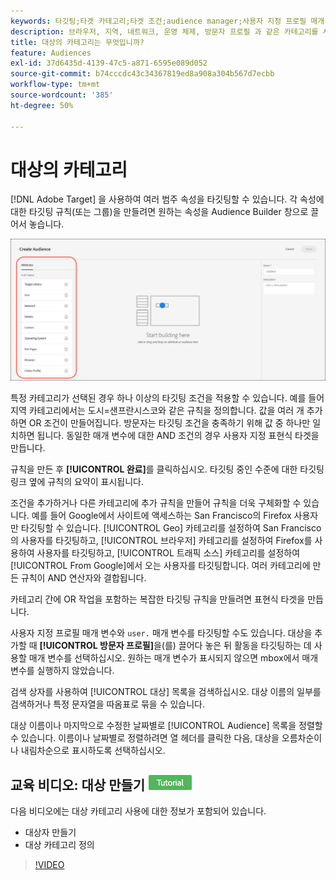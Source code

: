 ```yaml
---
keywords: 타깃팅;타겟 카테고리;타겟 조건;audience manager;사용자 지정 프로필 매개 변수;방문자 프로필;사용자 지정 사용자 매개 변수;타겟 규칙
description: 브라우저, 지역, 네트워크, 운영 체제, 방문자 프로필 과 같은 카테고리를 사용하여 컨텐츠를 타깃팅하는 방법을 알아봅니다.
title: 대상의 카테고리는 무엇입니까?
feature: Audiences
exl-id: 37d6435d-4139-47c5-a871-6595e089d052
source-git-commit: b74cccdc43c34367819ed8a908a304b567d7ecbb
workflow-type: tm+mt
source-wordcount: '385'
ht-degree: 50%

---
```


# 대상의 카테고리

[!DNL Adobe Target] 을 사용하여 여러 범주 속성을 타깃팅할 수 있습니다. 각 속성에 대한 타깃팅 규칙(또는 그룹)을 만들려면 원하는 속성을 Audience Builder 창으로 끌어서 놓습니다.

![대상의 속성](/help/c-target/c-audiences/assets/attributes.png)

특정 카테고리가 선택된 경우 하나 이상의 타깃팅 조건을 적용할 수 있습니다. 예를 들어 지역 카테고리에서는 도시=샌프란시스코와 같은 규칙을 정의합니다. 값을 여러 개 추가하면 OR 조건이 만들어집니다. 방문자는 타깃팅 조건을 충족하기 위해 값 중 하나만 일치하면 됩니다. 동일한 매개 변수에 대한 AND 조건의 경우 사용자 지정 표현식 타겟을 만듭니다.

규칙을 만든 후 **[!UICONTROL 완료]**&#x200B;를 클릭하십시오. 타깃팅 중인 수준에 대한 타깃팅 링크 옆에 규칙의 요약이 표시됩니다.

조건을 추가하거나 다른 카테고리에 추가 규칙을 만들어 규칙을 더욱 구체화할 수 있습니다. 예를 들어 Google에서 사이트에 액세스하는 San Francisco의 Firefox 사용자만 타깃팅할 수 있습니다. [!UICONTROL Geo] 카테고리를 설정하여 San Francisco의 사용자를 타깃팅하고, [!UICONTROL 브라우저] 카테고리를 설정하여 Firefox를 사용하여 사용자를 타깃팅하고, [!UICONTROL 트래픽 소스] 카테고리를 설정하여 [!UICONTROL From Google]에서 오는 사용자를 타깃팅합니다. 여러 카테고리에 만든 규칙이 AND 연산자와 결합됩니다.

카테고리 간에 OR 작업을 포함하는 복잡한 타깃팅 규칙을 만들려면 표현식 타겟을 만듭니다.

사용자 지정 프로필 매개 변수와 `user.` 매개 변수를 타깃팅할 수도 있습니다. 대상을 추가할 때 **[!UICONTROL 방문자 프로필]**&#x200B;을(를) 끌어다 놓은 뒤 활동을 타깃팅하는 데 사용할 매개 변수를 선택하십시오. 원하는 매개 변수가 표시되지 않으면 mbox에서 매개 변수를 실행하지 않았습니다.

검색 상자를 사용하여 [!UICONTROL 대상] 목록을 검색하십시오. 대상 이름의 일부를 검색하거나 특정 문자열을 따옴표로 묶을 수 있습니다.

대상 이름이나 마지막으로 수정한 날짜별로 [!UICONTROL Audience] 목록을 정렬할 수 있습니다. 이름이나 날짜별로 정렬하려면 열 헤더를 클릭한 다음, 대상을 오름차순이나 내림차순으로 표시하도록 선택하십시오.

## 교육 비디오: 대상 만들기 ![자습서 배지](/help/assets/tutorial.png)

다음 비디오에는 대상 카테고리 사용에 대한 정보가 포함되어 있습니다.

* 대상자 만들기
* 대상 카테고리 정의

>[!VIDEO](https://video.tv.adobe.com/v/17392)
